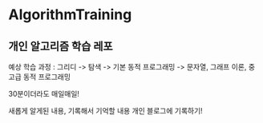 # AlgorithmTraining

## 개인 알고리즘 학습 레포

예상 학습 과정 : 그리디 -> 탐색 -> 기본 동적 프로그래밍 -> 문자열, 그래프 이론, 중고급 동적 프로그래밍

30분이더라도 매일매일!

새롭게 알게된 내용, 기록해서 기억할 내용 개인 블로그에 기록하기!
